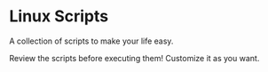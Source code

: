 # Linux Scripts

A collection of scripts to make your life easy.

Review the scripts before executing them! Customize it as you want.
